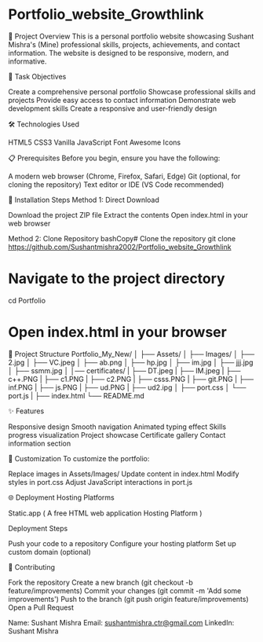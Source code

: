 # Portfolio_website_Growthlink

🌟 Project Overview
This is a personal portfolio website showcasing Sushant Mishra's (Mine) professional skills, projects, achievements, and contact information. The website is designed to be responsive, modern, and informative.

🎯 Task Objectives

Create a comprehensive personal portfolio
Showcase professional skills and projects
Provide easy access to contact information
Demonstrate web development skills
Create a responsive and user-friendly design

🛠 Technologies Used

HTML5
CSS3
Vanilla JavaScript
Font Awesome Icons

📋 Prerequisites
Before you begin, ensure you have the following:

A modern web browser (Chrome, Firefox, Safari, Edge)
Git (optional, for cloning the repository)
Text editor or IDE (VS Code recommended)

🚀 Installation Steps
Method 1: Direct Download

Download the project ZIP file
Extract the contents
Open index.html in your web browser

Method 2: Clone Repository
bashCopy# Clone the repository
git clone https://github.com/Sushantmishra2002/Portfolio_website_Growthlink

# Navigate to the project directory
cd Portfolio

# Open index.html in your browser
📂 Project Structure
Portfolio_My_New/
│
├── Assets/
│   ├── Images/
│        ├── 2.jpg
│        ├── VC.jpeg
│        ├── ab.png
│        ├── hp.jpg
│        ├── im.jpg
│        ├── jjj.jpg
│        ├── ssmm.jpg
│   │── certificates/
|        ├── DT.jpeg
|        ├── IM.jpeg
|        ├── c++.PNG
|        ├── c1.PNG
|        ├── c2.PNG
|        ├── csss.PNG
|        ├── git.PNG
|        ├── inf.PNG
|        ├── js.PNG
|        ├── ud.PNG
|        ├── ud2.ipg
│   ├── port.css
│   └── port.js
|   ├── index.html
└── README.md

✨ Features

Responsive design
Smooth navigation
Animated typing effect
Skills progress visualization
Project showcase
Certificate gallery
Contact information section

🔧 Customization
To customize the portfolio:

Replace images in Assets/Images/
Update content in index.html
Modify styles in port.css
Adjust JavaScript interactions in port.js

🌐 Deployment
Hosting Platforms

Static.app ( A free HTML web application Hosting Platform )

Deployment Steps

Push your code to a repository
Configure your hosting platform
Set up custom domain (optional)

🤝 Contributing

Fork the repository
Create a new branch (git checkout -b feature/improvements)
Commit your changes (git commit -m 'Add some improvements')
Push to the branch (git push origin feature/improvements)
Open a Pull Request


Name: Sushant Mishra
Email: sushantmishra.ctr@gmail.com
LinkedIn: Sushant Mishra
